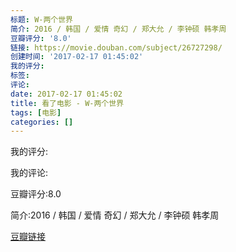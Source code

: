 ```yaml
---
标题: W-两个世界
简介: 2016 / 韩国 / 爱情 奇幻 / 郑大允 / 李钟硕 韩孝周
豆瓣评分: '8.0'
链接: https://movie.douban.com/subject/26727298/
创建时间: '2017-02-17 01:45:02'
我的评分:
标签:
评论:
date: 2017-02-17 01:45:02
title: 看了电影 - W-两个世界
tags: [电影]
categories: []
---
```


我的评分:

我的评论:

豆瓣评分:8.0

简介:2016 / 韩国 / 爱情 奇幻 / 郑大允 / 李钟硕 韩孝周

[豆瓣链接](https://movie.douban.com/subject/26727298/)


